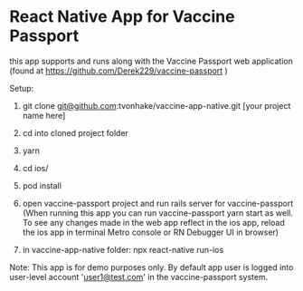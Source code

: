 # React Native App for Vaccine Passport
this app supports and runs along with the Vaccine Passport web application (found at https://github.com/Derek229/vaccine-passport )

Setup:
1. git clone git@github.com:tvonhake/vaccine-app-native.git [your project name here]
2. cd into cloned project folder
3. yarn
4. cd ios/
5. pod install

6. open vaccine-passport project and run rails server for vaccine-passport 
  (When running this app you can run vaccine-passport yarn start as well. To see any changes made in the web app reflect in the ios app, reload the ios app in terminal Metro console or RN Debugger UI in browser)
  
7. in vaccine-app-native folder: npx react-native run-ios

Note: This app is for demo purposes only. By default app user is logged into user-level account 'user1@test.com' in the vaccine-passport system. 
